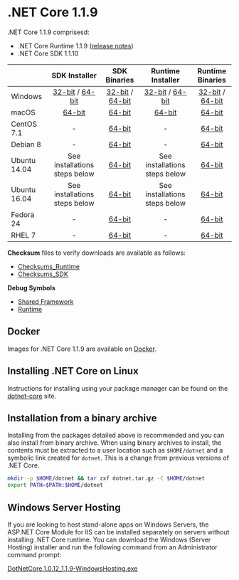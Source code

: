 # .NET Core 1.1.9

.NET Core 1.1.9 comprisesd:

* .NET Core Runtime 1.1.9 ([release notes](../1.1/1.1.9.md))
* .NET Core SDK 1.1.10

|         | SDK Installer                                         | SDK Binaries                                                         | Runtime Installer                                                  | Runtime Binaries                                                   |
| ------- | :---------------------------------------------------: | :-------------------------------------------------------------------:| :----------------------------------------------------------------: | :----------------------------------------------------------------: |
| Windows                 | [32-bit](https://download.microsoft.com/download/9/e/6/9e6e1700-f682-4e4c-9e02-583f102cb048/dotnet-dev-win-x86.1.1.10.exe) / [64-bit](https://download.microsoft.com/download/9/e/6/9e6e1700-f682-4e4c-9e02-583f102cb048/dotnet-dev-win-x64.1.1.10.exe)  | [32-bit](https://download.microsoft.com/download/9/e/6/9e6e1700-f682-4e4c-9e02-583f102cb048/dotnet-dev-win-x86.1.1.10.zip) / [64-bit](https://download.microsoft.com/download/9/e/6/9e6e1700-f682-4e4c-9e02-583f102cb048/dotnet-dev-win-x64.1.1.10.zip) | [32-bit](https://download.microsoft.com/download/3/7/f/37f3cf83-bed5-4ef1-bcd5-f24f7aef7c56/dotnet-win-x86.1.1.9.exe) / [64-bit](https://download.microsoft.com/download/3/7/f/37f3cf83-bed5-4ef1-bcd5-f24f7aef7c56/dotnet-win-x64.1.1.9.exe) | [32-bit](https://download.microsoft.com/download/3/7/f/37f3cf83-bed5-4ef1-bcd5-f24f7aef7c56/dotnet-win-x86.1.1.9.zip) / [64-bit](https://download.microsoft.com/download/3/7/f/37f3cf83-bed5-4ef1-bcd5-f24f7aef7c56/dotnet-win-x64.1.1.9.zip) |
| macOS                   | [64-bit](https://download.microsoft.com/download/9/e/6/9e6e1700-f682-4e4c-9e02-583f102cb048/dotnet-dev-osx-x64.1.1.10.pkg)  | [64-bit](https://download.microsoft.com/download/9/e/6/9e6e1700-f682-4e4c-9e02-583f102cb048/dotnet-dev-osx-x64.1.1.10.tar.gz)                          | [64-bit](https://download.microsoft.com/download/3/7/f/37f3cf83-bed5-4ef1-bcd5-f24f7aef7c56/dotnet-osx-x64.1.1.9.pkg) | [64-bit](https://download.microsoft.com/download/3/7/f/37f3cf83-bed5-4ef1-bcd5-f24f7aef7c56/dotnet-osx-x64.1.1.9.tar.gz) |
| CentOS 7.1              | -                                                         | [64-bit](https://download.microsoft.com/download/9/e/6/9e6e1700-f682-4e4c-9e02-583f102cb048/dotnet-dev-centos-x64.1.1.10.tar.gz)                          | - | [64-bit](https://download.microsoft.com/download/3/7/f/37f3cf83-bed5-4ef1-bcd5-f24f7aef7c56/dotnet-centos-x64.1.1.9.tar.gz) |
| Debian 8                | -                                                         | [64-bit](https://download.microsoft.com/download/9/e/6/9e6e1700-f682-4e4c-9e02-583f102cb048/dotnet-dev-debian-x64.1.1.10.tar.gz)                          | - | [64-bit](https://download.microsoft.com/download/3/7/f/37f3cf83-bed5-4ef1-bcd5-f24f7aef7c56/dotnet-debian-x64.1.1.9.tar.gz) |
| Ubuntu 14.04            | See installations steps below    | [64-bit](https://download.microsoft.com/download/9/e/6/9e6e1700-f682-4e4c-9e02-583f102cb048/dotnet-dev-ubuntu-x64.1.1.10.tar.gz)                          | See installations steps below  | [64-bit](https://download.microsoft.com/download/3/7/f/37f3cf83-bed5-4ef1-bcd5-f24f7aef7c56/dotnet-ubuntu-x64.1.1.9.tar.gz) |
| Ubuntu 16.04            | See installations steps below    | [64-bit](https://download.microsoft.com/download/9/e/6/9e6e1700-f682-4e4c-9e02-583f102cb048/dotnet-dev-ubuntu.16.04-x64.1.1.10.tar.gz)                          | See installations steps below  | [64-bit](https://download.microsoft.com/download/3/7/f/37f3cf83-bed5-4ef1-bcd5-f24f7aef7c56/dotnet-ubuntu.16.04-x64.1.1.9.tar.gz) |
| Fedora 24               | -                                                         | [64-bit](https://download.microsoft.com/download/9/e/6/9e6e1700-f682-4e4c-9e02-583f102cb048/dotnet-dev-fedora.24-x64.1.1.10.tar.gz)                          | - | [64-bit](https://download.microsoft.com/download/3/7/f/37f3cf83-bed5-4ef1-bcd5-f24f7aef7c56/dotnet-rhel-x64.1.1.9.tar.gz) |
| RHEL 7                  | -                                                         | [64-bit](https://download.microsoft.com/download/9/e/6/9e6e1700-f682-4e4c-9e02-583f102cb048/dotnet-dev-rhel-x64.1.1.10.tar.gz)                          | - | [64-bit](https://download.microsoft.com/download/3/7/f/37f3cf83-bed5-4ef1-bcd5-f24f7aef7c56/dotnet-rhel-x64.1.1.9.tar.gz) |

**Checksum** files to verify downloads are available as follows:
* [Checksums_Runtime](https://dotnetcli.blob.core.windows.net/dotnet/checksums/1.1.9-runtime-sha.txt)
* [Checksums_SDK](https://dotnetcli.blob.core.windows.net/dotnet/checksums/1.1.10-sdk-sha.txt)

**Debug Symbols**
* [Shared Framework](https://download.microsoft.com/download/3/7/f/37f3cf83-bed5-4ef1-bcd5-f24f7aef7c56/corefx-1.1.9-symbols.zip)
* [Runtime](https://download.microsoft.com/download/3/7/f/37f3cf83-bed5-4ef1-bcd5-f24f7aef7c56/coreclr-1.1.9-symbols.zip)

## Docker

Images for .NET Core 1.1.9 are available on [Docker](https://hub.docker.com/r/microsoft/dotnet/).

## Installing .NET Core on Linux

Instructions for installing using your package manager can be found on the [dotnet-core](https://www.microsoft.com/net/download/linux) site.

## Installation from a binary archive

Installing from the packages detailed above is recommended and you can also install from binary archive. When using binary archives to install, the contents must be extracted to a user location such as `$HOME/dotnet` and a symbolic link created for `dotnet`. This is a change from previous versions of .NET Core.

```bash
mkdir -p $HOME/dotnet && tar zxf dotnet.tar.gz -C $HOME/dotnet
export PATH=$PATH:$HOME/dotnet
```

## Windows Server Hosting

If you are looking to host stand-alone apps on Windows Servers, the ASP.NET Core Module for IIS can be installed separately on servers without installing .NET Core runtime. You can download the Windows (Server Hosting) installer and run the following command from an Administrator command prompt:

[DotNetCore.1.0.12_1.1.9-WindowsHosting.exe](https://download.microsoft.com/download/3/7/f/37f3cf83-bed5-4ef1-bcd5-f24f7aef7c56/DotNetCore.1.0.12_1.1.9-WindowsHosting.exe)
